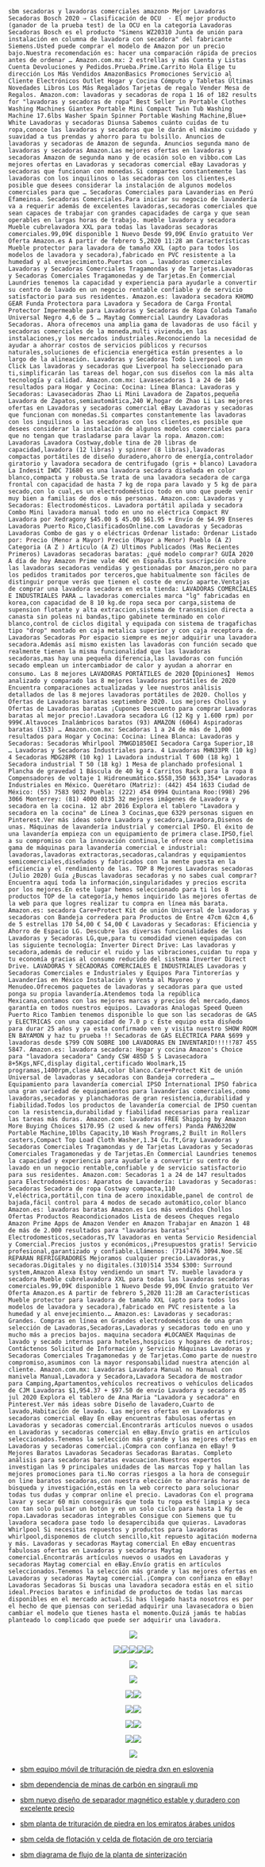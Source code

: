 
```
sbm secadoras y lavadoras comerciales amazonᐅ Mejor Lavadoras Secadoras Bosch 2020 ⇒ Clasificación de OCU  · El mejor producto (ganador de la prueba test) de la OCU en la categoría Lavadoras Secadoras Bosch es el producto "Simens WZ20310 Junta de unión para instalación en columna de lavadora con secadora" del fabricante Siemens.Usted puede comprar el modelo de Amazon por un precio bajo.Nuestra recomendación es: hacer una comparación rápida de precios antes de ordenar … Amazon.com.mx: 2 estrellas y más Cuenta y Listas Cuenta Devoluciones y Pedidos.Prueba.Prime.Carrito Hola Elige tu dirección Los Más Vendidos AmazonBasics Promociones Servicio al Cliente Electrónicos Outlet Hogar y Cocina Cómputo y Tabletas Últimas Novedades Libros Los Más Regalados Tarjetas de regalo Vender Mesa de Regalos. Amazon.com: lavadoras y secadoras de ropa 1 16 of 182 results for "lavadoras y secadoras de ropa" Best Seller in Portable Clothes Washing Machines Giantex Portable Mini Compact Twin Tub Washing Machine 17.6lbs Washer Spain Spinner Portable Washing Machine,Blue+ White Lavadoras y secadoras Diunsa Sabemos cuánto cuidas de tu ropa,conoce las lavadoras y secadoras que le darán el máximo cuidado y suavidad a tus prendas y ahorro para tu bolsillo. Anuncios de lavadoras y secadoras de Amazon de segunda. Anuncios segunda mano de lavadoras y secadoras Amazon.Las mejores ofertas en lavadoras y secadoras Amazon de segunda mano y de ocasión solo en vibbo.com Las mejores ofertas en Lavadoras y secadoras comercial eBay Lavadoras y secadoras que funcionan con monedas.Si compartes constantemente las lavadoras con los inquilinos o las secadoras con los clientes,es posible que desees considerar la instalación de algunos modelos comerciales para que … Secadoras Comerciales para Lavanderias en Perú Efameinsa. Secadoras Comerciales.Para iniciar su negocio de lavandería va a requerir además de excelentes lavadoras,secadoras comerciales que sean capaces de trabajar con grandes capacidades de carga y que sean operables en largas horas de trabajo. mueble lavadora y secadora Mueble cubrelavadora XXL para todas las lavadoras secadoras comerciales.99,09€ disponible 1 Nuevo Desde 99,09€ Envío gratuito Ver Oferta Amazon.es A partir de febrero 5,2020 11:28 am Características Mueble protector para lavadora de tamaño XXL (apto para todos los modelos de lavadora y secadora),fabricado en PVC resistente a la humedad y al envejecimiento.Puertas con … lavadoras comerciales Lavadoras y Secadoras Comerciales Tragamondas y de Tarjetas.Lavadoras y Secadoras Comerciales Tragamonedas y de Tarjetas.En Commercial Laundries tenemos la capacidad y experiencia para ayudarle a convertir su centro de lavado en un negocio rentable confiable y de servicio satisfactorio para sus residentes. Amazon.es: lavadora secadora KHOMO GEAR Funda Protectora para Lavadora y Secadora de Carga Frontal Protector Impermeable para Lavadoras y Secadoras de Ropa Colada Tamaño Universal Negro 4,6 de 5 … Maytag Commercial Laundry Lavadoras Secadoras. Ahora ofrecemos una amplia gama de lavadoras de uso fácil y secadoras comerciales de la moneda,multi vivienda,en las instalaciones,y los mercados industriales.Reconociendo la necesidad de ayudar a ahorrar costos de servicios públicos y recursos naturales,soluciones de eficiencia energética están presentes a lo largo de la alineación. Lavadoras y Secadoras Todo Liverpool en un Click Las lavadoras y secadoras que Liverpool ha seleccionado para ti,simplificarán las tareas del hogar,con sus diseños con la más alta tecnología y calidad. Amazon.com.mx: Lavasecadoras 1 a 24 de 146 resultados para Hogar y Cocina: Cocina: Línea Blanca: Lavadoras y Secadoras: Lavasecadoras Zhao Li Mini Lavadora de Zapatos,pequeña Lavadora de Zapatos,semiautomática,240 W,hogar de Zhao Li Las mejores ofertas en Lavadoras y secadoras comercial eBay Lavadoras y secadoras que funcionan con monedas.Si compartes constantemente las lavadoras con los inquilinos o las secadoras con los clientes,es posible que desees considerar la instalación de algunos modelos comerciales para que no tengan que trasladarse para lavar la ropa. Amazon.com: Lavadoras Lavadora Costway,doble tina de 20 libras de capacidad,lavadora (12 libras) y spinner (8 libras),lavadoras compactas portátiles de diseño duradero,ahorro de energía,controlador giratorio y lavadora secadora de centrifugado (gris + blanco) Lavadora La Indesit IWDC 71680 es una lavadora secadora diseñada en color blanco,compacta y robusta.Se trata de una lavadora secadora de carga frontal con capacidad de hasta 7 kg de ropa para lavado y 5 kg de para secado,con lo cual,es un electrodoméstico todo en uno que puede venir muy bien a familias de dos o más personas. Amazon.com: Lavadoras y Secadoras: Electrodomésticos. Lavadora portátil apilada y secadora Combo Mini lavadora manual todo en uno no eléctrica Compact RV Lavadora por Xedragony $45.00 $ 45.00 $61.95 + Envío de $4.99 Enseres Lavadoras Puerto Rico,ClasificadosOnline.com Lavadoras y Secadoras Lavadoras Combo de gas y o eléctricas Ordenar listado: Ordenar Listado por: Precio (Menor a Mayor) Precio (Mayor a Menor) Pueblo (A Z) Categoria (A Z ) Articulo (A Z) Ultimos Publicados (Mas Recientes Primeros) Lavadoras secadoras baratas: ¿qué modelo comprar? GUÍA 2020 A día de hoy Amazon Prime vale 40€ en España.Esta suscripción cubre las lavadoras secadoras vendidas y gestionadas por Amazon,pero no para los pedidos tramitados por terceros,que habitualmente son fáciles de distinguir porque verás que tienen el coste de envío aparte.Ventajas de comprar una lavadora secadora en esta tienda: LAVADORAS COMERCIALES E INDUSTRIALES PARA … lavadoras comerciales marca "lg" fabricadas en korea,con capacidad de 8 10 kg.de ropa seca por carga,sistema de supension flotante y alta extraccion,sistema de transmision directa a canasta sin poleas ni bandas,tipo gabinete terminado en color blanco,control de ciclos digital y equipada con sistema de tragafichas tipo "drop" montado en caja metalica superior y con caja receptora de. Lavadoras Secadoras Por espacio siempre es mejor adquirir una lavadora secadora.Además así mismo existen las lavadoras con función secado que realmente tienen la misma funcionalidad que las lavadoras secadoras,mas hay una pequeña diferencia,las lavadoras con función secado emplean un intercambiador de calor y ayudan a ahorrar en consumo. Las 8 mejores LAVADORAS PORTÁTILES de 2020【Opiniones】 Hemos analizado y comparado las 8 mejores lavadoras portátiles de 2020 Encuentra comparaciones actualizadas y lee nuestros análisis detallados de las 8 mejores lavadoras portátiles de 2020. Chollos y Ofertas de Lavadoras baratas septiembre 2020. Los mejores Chollos y Ofertas de Lavadoras baratas ¡Cupones Descuento para comprar Lavadoras baratas al mejor precio!.Lavadora secadora LG (12 Kg y 1.600 rpm) por 999€.Altavoces Inalámbricos baratos (93) AMAZON (6064) Aspiradoras baratas (153) … Amazon.com.mx: Secadoras 1 a 24 de más de 1,000 resultados para Hogar y Cocina: Cocina: Línea Blanca: Lavadoras y Secadoras: Secadoras Whirlpool 7MWGD1850EI Secadora Carga Superior,18 … Lavadoras y Secadoras Industriales para. 4 Lavadoras MHN33PR (10 kg) 4 Secadoras MDG28PR (10 kg) 1 Lavadora industrial T 600 (18 kg) 1 Secadora industrial T 50 (18 kg) 1 Mesa de planchado profesional 1 Plancha de gravedad 1 Báscula de 40 kg 4 Carritos Rack para la ropa 8 Compensadores de voltaje 1 Hidroneumático.$558,350 $633,354* Lavadoras Industriales en México. Querétaro (Matriz): (442) 454 1633 Ciudad de México: (55) 7583 9032 Puebla: (222) 454 0994 Quintana Roo:(998) 296 3066 Monterrey: (81) 4000 0135 32 mejores imágenes de Lavadora y secadora en la cocina. 12 abr 2016 Explora el tablero "Lavadora y secadora en la cocina" de Línea 3 Cocinas,que 6329 personas siguen en Pinterest.Ver más ideas sobre Lavadora y secadora,Lavadora,Disenos de unas. Máquinas de lavandería industrial y comercial IPSO. El éxito de una lavandería empieza con un equipamiento de primera clase.IPSO,fiel a su compromiso con la innovación continua,le ofrece una completísima gama de máquinas para lavandería comercial e industrial: lavadoras,lavadoras extractoras,secadoras,calandras y equipamientos semicomerciales,diseñados y fabricados con la mente puesta en la eficiencia y el rendimiento de las. TOP 8 Mejores Lavadoras secadoras (Julio 2020) Guía ¿Buscas lavadoras secadoras y no sabes cual comprar? Encuentra aquí toda la información,singularidades y precios escrita por los mejores.En este lugar hemos seleccionado para ti los 8 productos TOP de la categoría,y hemos inquirido las mejores ofertas de la web para que logres realizar tu compra en línea más barata. Amazon.es: secadora Care+Protect Kit de unión Universal de lavadoras y secadoras con Bandeja corredera para Productos de Entre 47cm 62cm 4,6 de 5 estrellas 170 54,00 € 54,00 € Lavadoras y Secadoras: Eficiencia y Ahorro de Espacio LG. Descubre las diversas funcionalidades de las Lavadoras y Secadoras LG,que,para tu comodidad vienen equipadas con las siguiente tecnología: Inverter Direct Drive: Las lavadoras y secadora,además de reducir el ruido y las vibraciones,cuidan tu ropa y tu economía gracias al consumo reducido del sistema Inverter Direct Drive. LAVADORAS Y SECADORAS COMERCIALES E INDUSTRIALES Lavadoras y Secadoras Comerciales e Industriales y Equipos Para Tintorerías y Lavanderías en México Instalación y Venta al Mayoreo y Menudeo.Ofrecemos paquetes de lavadoras y secadoras para que usted ponga su propia lavandería.Atendemos toda la república Mexicana,contamos con las mejores marcas y precios del mercado,damos garantía en todos nuestros equipos. Lavadoras Analogas Speed Queen Puerto Rico Tambien tenemos disponible lo que son las secadoras de GAS y ELECTRICAS con una capacidad de 7.0 p c Este equipo esta disñedo para durar 25 años y ya esta confirmado ven y visita nuestro SHOW ROOM EN BAYAMON y haz tu prueba !! Secadoras de GAS ELÉCTRICA PARA $699 y lavadoras desde $799 CON SOBRE 100 LAVADORAS EN INVENTARIO!!!!!787 455 5847. Amazon.es: lavadora secadora: Hogar y cocina Amazon's Choice para "lavadora secadora" Candy CSW 485D 5 S Lavasecadora 8+5Kgs,NFC,display digital,certificado Woolmark,15 programas,1400rpm,clase AAA,color blanco.Care+Protect Kit de unión Universal de lavadoras y secadoras con Bandeja corredera … Equipamiento para lavandería comercial IPSO International IPSO fabrica una gran variedad de equipamientos para lavanderías comerciales,como lavadoras,secadoras y planchadoras de gran resistencia,durabilidad y fiabilidad.Todos los productos de lavandería comercial de IPSO cuentan con la resistencia,durabilidad y fiabilidad necesarias para realizar las tareas más duras. Amazon.com: lavadoras FREE Shipping by Amazon More Buying Choices $170.95 (2 used & new offers) Panda PAN6320W Portable Machine,10lbs Capacity,10 Wash Programs,2 Built in Rollers casters,Compact Top Load Cloth Washer,1.34 Cu.ft,Gray Lavadoras y Secadoras Comerciales Tragamondas y de Tarjetas Lavadoras y Secadoras Comerciales Tragamonedas y de Tarjetas.En Commercial Laundries tenemos la capacidad y experiencia para ayudarle a convertir su centro de lavado en un negocio rentable,confiable y de servicio satisfactorio para sus residentes. Amazon.com: Secadoras 1 a 24 de 147 resultados para Electrodomésticos: Aparatos de Lavandería: Lavadoras y Secadoras: Secadoras Secadora de ropa Costway compacta,110 V,eléctrica,portátil,con tina de acero inoxidable,panel de control de bajada,fácil control para 4 modos de secado automático,color blanco Amazon.es: lavadoras baratas Amazon.es Los más vendidos Chollos Ofertas Productos Reacondicionados Lista de deseos Cheques regalo Amazon Prime Apps de Amazon Vender en Amazon Trabajar en Amazon 1 48 de más de 2.000 resultados para "lavadoras baratas" Electrodomesticos,secadoras,TV lavadoras en venta Servicio Residencial y Comercial.Precios justos y económicos,¡Presupuestos gratis! Servicio profesional,garantizado y confiable.Llámenos: (714)476 3094.Noe.SE REPARAN REFRIGERADORES Mejoramos cualquier precio.Lavadoras,y secadoras.Digitales y no digitales.(310)514 3534 $300: Surround system,Amazon Alexa Estoy vendiendo un smart TV. mueble lavadora y secadora Mueble cubrelavadora XXL para todas las lavadoras secadoras comerciales.99,09€ disponible 1 Nuevo Desde 99,09€ Envío gratuito Ver Oferta Amazon.es A partir de febrero 5,2020 11:28 am Características Mueble protector para lavadora de tamaño XXL (apto para todos los modelos de lavadora y secadora),fabricado en PVC resistente a la humedad y al envejecimiento.… Amazon.es: Lavadoras y secadoras: Grandes. Compras en línea en Grandes electrodomésticos de una gran selección de Lavadoras,Secadoras,Lavadoras y secadoras todo en uno y mucho más a precios bajos. maquina secadora #LOCANEX Maquinas de lavado y secado internas para hoteles,hospicios y hogares de retiros; Contáctenos Solicitud de Información y Servicio Máquinas Lavadoras y Secadoras Comerciales Tragamonedas y de Tarjetas.Como parte de nuestro compromiso,asumimos con la mayor responsabilidad nuestra atención al cliente. Amazon.com.mx: Lavadoras Lavadora Manual no Manual con manivela Manual,Lavadora y Secadora,Lavadora Secadora de mostrador para Camping,Apartamentos,vehículos recreativos o vehículos delicados de CJM Lavadoras $1,954.37 + $97.50 de envío Lavadora y secadora 05 jul 2020 Explora el tablero de Ana Maria "Lavadora y secadora" en Pinterest.Ver más ideas sobre Diseño de lavadero,Cuarto de lavado,Habitación de lavado. Las mejores ofertas en Lavadoras y secadoras comercial eBay En eBay encuentras fabulosas ofertas en Lavadoras y secadoras comercial.Encontrarás artículos nuevos o usados en Lavadoras y secadoras comercial en eBay.Envío gratis en artículos seleccionados.Tenemos la selección más grande y las mejores ofertas en Lavadoras y secadoras comercial.¡Compra con confianza en eBay! 9 Mejores Baratos Lavadoras Secadoras Secadoras Baratas. Completo análisis para secadoras baratas evacuacion.Nuestros expertos investigan las 9 principales unidades de las marcas Top y hallan las mejores promociones para ti.No corras riesgos a la hora de conseguir on line baratos secadoras,con nuestra elección te ahorrarás horas de búsqueda y investigación,estás en la web correcto para solucionar todas tus dudas y comprar online el precio. Lavadoras Con el programa lavar y secar 60 min conseguirás que toda tu ropa esté limpia y seca con tan solo pulsar un botón y en un solo ciclo para hasta 1 Kg de ropa.Lavadoras secadoras integrables Consigue con Siemens que tu lavadora secadora pase todo lo desapercibida que quieras. Lavadoras Whirlpool Si necesitas repuestos y productos para lavadoras whirlpool,disponemos de clutch sencillo,kit repuesto agitación moderna y más. Lavadoras y secadoras Maytag comercial En eBay encuentras fabulosas ofertas en Lavadoras y secadoras Maytag comercial.Encontrarás artículos nuevos o usados en Lavadoras y secadoras Maytag comercial en eBay.Envío gratis en artículos seleccionados.Tenemos la selección más grande y las mejores ofertas en Lavadoras y secadoras Maytag comercial.¡Compra con confianza en eBay! Lavadoras Secadoras Si buscas una lavadora secadora estás en el sitio ideal.Precios baratos e infinidad de productos de todas las marcas disponibles en el mercado actual.Si has llegado hasta nosotros es por el hecho de que piensas con seriedad adquirir una lavasecadora o bien cambiar el modelo que tienes hasta el momento.Quizá jamás te habías planteado lo complicado que puede ser adquirir una lavadora. 
```

<div align="center">

<a href="https://es-crusher.shibang-china.com/github&k=sbm+secadoras+y+lavadoras+comerciales+amazon"><img src="https://static.shibang-china.com/es/crusher/logo.jpg"></a>

<a href="https://es-crusher.shibang-china.com/github&k=sbm+secadoras+y+lavadoras+comerciales+amazon"><img src="https://static.shibang-china.com/es/crusher/index.jpg"></a><a href="https://es-crusher.shibang-china.com/material.htmlgithub&k=sbm+secadoras+y+lavadoras+comerciales+amazon"><img src="https://static.shibang-china.com/es/crusher/material.jpg"></a><a href="https://es-crusher.shibang-china.com/application.htmlgithub&k=sbm+secadoras+y+lavadoras+comerciales+amazon"><img src="https://static.shibang-china.com/es/crusher/application.jpg"></a><a href="https://es-crusher.shibang-china.com/aboutus.htmlgithub&k=sbm+secadoras+y+lavadoras+comerciales+amazon"><img src="https://static.shibang-china.com/es/crusher/aboutus.jpg"></a><a href="https://es-crusher.shibang-china.com/contact.htmlgithub&k=sbm+secadoras+y+lavadoras+comerciales+amazon"><img src="https://static.shibang-china.com/es/crusher/contact.jpg"></a>

<a href="https://es-crusher.shibang-china.com/github&k=sbm+secadoras+y+lavadoras+comerciales+amazon"><img src="https://static.shibang-china.com/es/crusher/banner.jpg"></a>

<a href="https://swt.shibang-china.com/github&k=sbm+secadoras+y+lavadoras+comerciales+amazon"><img src="https://static.shibang-china.com/es/crusher/text.jpg"></a>

<a href="https://swt.shibang-china.com/github&k=sbm+secadoras+y+lavadoras+comerciales+amazon"><img src="https://static.shibang-china.com/es/crusher/chat.jpg"></a><a href="https://es-crusher.shibang-china.com/contact.htmlgithub&k=sbm+secadoras+y+lavadoras+comerciales+amazon"><img src="https://static.shibang-china.com/es/crusher/message.jpg"></a>

<a href="https://es-crusher.shibang-china.com/products/pe.htmlgithub&k=sbm+secadoras+y+lavadoras+comerciales+amazon"><img src="https://static.shibang-china.com/es/crusher/pe.jpg"></a><a href="https://es-crusher.shibang-china.com/products/pf.htmlgithub&k=sbm+secadoras+y+lavadoras+comerciales+amazon"><img src="https://static.shibang-china.com/es/crusher/pf.jpg"></a>

<a href="https://es-crusher.shibang-china.com/products/hpt.htmlgithub&k=sbm+secadoras+y+lavadoras+comerciales+amazon"><img src="https://static.shibang-china.com/es/crusher/hpt.jpg"></a><a href="https://es-crusher.shibang-china.com/products/vsi.htmlgithub&k=sbm+secadoras+y+lavadoras+comerciales+amazon"><img src="https://static.shibang-china.com/es/crusher/vsi.jpg"></a>

<a href="https://es-crusher.shibang-china.com/products/klv.htmlgithub&k=sbm+secadoras+y+lavadoras+comerciales+amazon"><img src="https://static.shibang-china.com/es/crusher/klv.jpg"></a><a href="https://es-crusher.shibang-china.com/products/portable.htmlgithub&k=sbm+secadoras+y+lavadoras+comerciales+amazon"><img src="https://static.shibang-china.com/es/crusher/portable.jpg"></a>

<a href="https://swt.shibang-china.com/github&k=sbm+secadoras+y+lavadoras+comerciales+amazon"><img src="https://static.shibang-china.com/es/crusher/case.jpg"></a>

</div>


* [sbm equipo móvil de trituración de piedra dxn en eslovenia](sbm%20equipo%20m%C3%B3vil%20de%20trituraci%C3%B3n%20de%20piedra%20dxn%20en%20eslovenia.md)

* [sbm dependencia de minas de carbón en singrauli mp](sbm%20dependencia%20de%20minas%20de%20carb%C3%B3n%20en%20singrauli%20mp.md)

* [sbm nuevo diseño de separador magnético estable y duradero con excelente precio](sbm%20nuevo%20dise%C3%B1o%20de%20separador%20magn%C3%A9tico%20estable%20y%20duradero%20con%20excelente%20precio.md)

* [sbm planta de trituración de piedra en los emiratos árabes unidos](sbm%20planta%20de%20trituraci%C3%B3n%20de%20piedra%20en%20los%20emiratos%20%C3%A1rabes%20unidos.md)

* [sbm celda de flotación y celda de flotación de oro terciaria](sbm%20celda%20de%20flotaci%C3%B3n%20y%20celda%20de%20flotaci%C3%B3n%20de%20oro%20terciaria.md)

* [sbm diagrama de flujo de la planta de sinterización](sbm%20diagrama%20de%20flujo%20de%20la%20planta%20de%20sinterizaci%C3%B3n.md)
